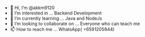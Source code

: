 - 👋 Hi, I’m @akkm9120
- 👀 I’m interested in ... Backend Development 
- 🌱 I’m currently learning ... Java and NodeJs
- 💞️ I’m looking to collaborate on ... Everyone who can teach me
- 📫 How to reach me ... WhatsApp( +6591205944)

<!---
akkm9120/akkm9120 is a ✨ special ✨ repository because its `README.md` (this file) appears on your GitHub profile.
You can click the Preview link to take a look at your changes.
--->
